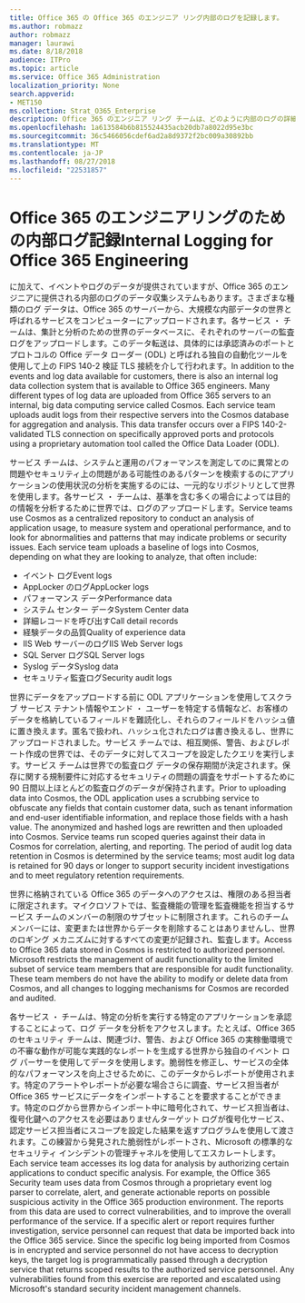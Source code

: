 ```yaml
---
title: Office 365 の Office 365 のエンジニア リング内部のログを記録します。
ms.author: robmazz
author: robmazz
manager: laurawi
ms.date: 8/18/2018
audience: ITPro
ms.topic: article
ms.service: Office 365 Administration
localization_priority: None
search.appverid:
- MET150
ms.collection: Strat_O365_Enterprise
description: Office 365 のエンジニア リング チームは、どのように内部のログの詳細については。
ms.openlocfilehash: 1a613584b6b815524435acb20db7a8022d95e3bc
ms.sourcegitcommit: 36c5466056cdef6ad2a8d9372f2bc009a30892bb
ms.translationtype: MT
ms.contentlocale: ja-JP
ms.lasthandoff: 08/27/2018
ms.locfileid: "22531857"
---
```

# <a name="internal-logging-for-office-365-engineering"></a><span data-ttu-id="73a44-103">Office 365 のエンジニアリングのための内部ログ記録</span><span class="sxs-lookup"><span data-stu-id="73a44-103">Internal Logging for Office 365 Engineering</span></span>
<span data-ttu-id="73a44-p101">に加えて、イベントやログのデータが提供されていますが、Office 365 のエンジニアに提供される内部のログのデータ収集システムもあります。さまざまな種類のログ データは、Office 365 のサーバーから、大規模な内部データの世界と呼ばれるサービスをコンピューターにアップロードされます。各サービス ・ チームは、集計と分析のための世界のデータベースに、それぞれのサーバーの監査ログをアップロードします。このデータ転送は、具体的には承認済みのポートとプロトコルの Office データ ローダー (ODL) と呼ばれる独自の自動化ツールを使用して上の FIPS 140-2 検証 TLS 接続を介して行われます。</span><span class="sxs-lookup"><span data-stu-id="73a44-p101">In addition to the events and log data available for customers, there is also an internal log data collection system that is available to Office 365 engineers. Many different types of log data are uploaded from Office 365 servers to an internal, big data computing service called Cosmos. Each service team uploads audit logs from their respective servers into the Cosmos database for aggregation and analysis. This data transfer occurs over a FIPS 140-2-validated TLS connection on specifically approved ports and protocols using a proprietary automation tool called the Office Data Loader (ODL).</span></span>

<span data-ttu-id="73a44-p102">サービス チームは、システムと運用のパフォーマンスを測定してのに異常との問題やセキュリティ上の問題がある可能性のあるパターンを検索するのにアプリケーションの使用状況の分析を実施するのには、一元的なリポジトリとして世界を使用します。各サービス ・ チームは、基準を含む多くの場合によっては目的の情報を分析するために世界では、ログのアップロードします。</span><span class="sxs-lookup"><span data-stu-id="73a44-p102">Service teams use Cosmos as a centralized repository to conduct an analysis of application usage, to measure system and operational performance, and to look for abnormalities and patterns that may indicate problems or security issues. Each service team uploads a baseline of logs into Cosmos, depending on what they are looking to analyze, that often include:</span></span>
- <span data-ttu-id="73a44-110">イベント ログ</span><span class="sxs-lookup"><span data-stu-id="73a44-110">Event logs</span></span>
- <span data-ttu-id="73a44-111">AppLocker のログ</span><span class="sxs-lookup"><span data-stu-id="73a44-111">AppLocker logs</span></span>
- <span data-ttu-id="73a44-112">パフォーマンス データ</span><span class="sxs-lookup"><span data-stu-id="73a44-112">Performance data</span></span>
- <span data-ttu-id="73a44-113">システム センター データ</span><span class="sxs-lookup"><span data-stu-id="73a44-113">System Center data</span></span>
- <span data-ttu-id="73a44-114">詳細レコードを呼び出す</span><span class="sxs-lookup"><span data-stu-id="73a44-114">Call detail records</span></span>
- <span data-ttu-id="73a44-115">経験データの品質</span><span class="sxs-lookup"><span data-stu-id="73a44-115">Quality of experience data</span></span>
- <span data-ttu-id="73a44-116">IIS Web サーバーのログ</span><span class="sxs-lookup"><span data-stu-id="73a44-116">IIS Web Server logs</span></span>
- <span data-ttu-id="73a44-117">SQL Server ログ</span><span class="sxs-lookup"><span data-stu-id="73a44-117">SQL Server logs</span></span>
- <span data-ttu-id="73a44-118">Syslog データ</span><span class="sxs-lookup"><span data-stu-id="73a44-118">Syslog data</span></span>
- <span data-ttu-id="73a44-119">セキュリティ監査ログ</span><span class="sxs-lookup"><span data-stu-id="73a44-119">Security audit logs</span></span>

<span data-ttu-id="73a44-p103">世界にデータをアップロードする前に ODL アプリケーションを使用してスクラブ サービス テナント情報やエンド ・ ユーザーを特定する情報など、お客様のデータを格納しているフィールドを難読化し、それらのフィールドをハッシュ値に置き換えます。匿名で扱われ、ハッシュ化されたログは書き換えるし、世界にアップロードされました。サービス チームでは、相互関係、警告、およびレポート作成の世界では、そのデータに対してスコープを設定したクエリを実行します。サービス チームは世界での監査ログ データの保存期間が決定されます。保存に関する規制要件に対応するセキュリティの問題の調査をサポートするために 90 日間以上ほとんどの監査ログのデータが保持されます。</span><span class="sxs-lookup"><span data-stu-id="73a44-p103">Prior to uploading data into Cosmos, the ODL application uses a scrubbing service to obfuscate any fields that contain customer data, such as tenant information and end-user identifiable information, and replace those fields with a hash value. The anonymized and hashed logs are rewritten and then uploaded into Cosmos. Service teams run scoped queries against their data in Cosmos for correlation, alerting, and reporting. The period of audit log data retention in Cosmos is determined by the service teams; most audit log data is retained for 90 days or longer to support security incident investigations and to meet regulatory retention requirements.</span></span>

<span data-ttu-id="73a44-p104">世界に格納されている Office 365 のデータへのアクセスは、権限のある担当者に限定されます。マイクロソフトでは、監査機能の管理を監査機能を担当するサービス チームのメンバーの制限のサブセットに制限されます。これらのチーム メンバーには、変更または世界からデータを削除することはありませんし、世界のロギング メカニズムに対するすべての変更が記録され、監査します。</span><span class="sxs-lookup"><span data-stu-id="73a44-p104">Access to Office 365 data stored in Cosmos is restricted to authorized personnel. Microsoft restricts the management of audit functionality to the limited subset of service team members that are responsible for audit functionality. These team members do not have the ability to modify or delete data from Cosmos, and all changes to logging mechanisms for Cosmos are recorded and audited.</span></span>

<span data-ttu-id="73a44-p105">各サービス ・ チームは、特定の分析を実行する特定のアプリケーションを承認することによって、ログ データを分析をアクセスします。たとえば、Office 365 のセキュリティ チームは、関連づけ、警告、および Office 365 の実稼働環境での不審な動作が可能な実践的なレポートを生成する世界から独自のイベント ログ パーサーを使用してデータを使用します。脆弱性を修正し、サービスの全体的なパフォーマンスを向上させるために、このデータからレポートが使用されます。特定のアラートやレポートが必要な場合さらに調査、サービス担当者が Office 365 サービスにデータをインポートすることを要求することができます。特定のログから世界からインポート中に暗号化されて、サービス担当者は、復号化鍵へのアクセスを必要はありませんターゲット ログが復号化サービス、認定サービス担当者にスコープを設定した結果を返すプログラムを使用して渡されます。この練習から発見された脆弱性がレポートされ、Microsoft の標準的なセキュリティ インシデントの管理チャネルを使用してエスカレートします。</span><span class="sxs-lookup"><span data-stu-id="73a44-p105">Each service team accesses its log data for analysis by authorizing certain applications to conduct specific analysis. For example, the Office 365 Security team uses data from Cosmos through a proprietary event log parser to correlate, alert, and generate actionable reports on possible suspicious activity in the Office 365 production environment. The reports from this data are used to correct vulnerabilities, and to improve the overall performance of the service. If a specific alert or report requires further investigation, service personnel can request that data be imported back into the Office 365 service. Since the specific log being imported from Cosmos is in encrypted and service personnel do not have access to decryption keys, the target log is programmatically passed through a decryption service that returns scoped results to the authorized service personnel. Any vulnerabilities found from this exercise are reported and escalated using Microsoft's standard security incident management channels.</span></span>
